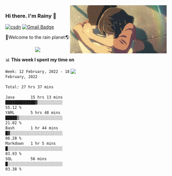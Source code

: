 <img  align='right' height="150" src="https://github.com/LikeRainDay/LikeRainDay/blob/master/pic/img_rain_1.gif?raw=true">



### Hi there. I'm Rainy :lemon:

[![csdn](https://img.shields.io/badge/-csdn-c14438?style=flat-square&logo=c&logoColor=white)](https://blog.csdn.net/qq_15807167)
[![Gmail Badge](https://img.shields.io/badge/-gmail-c14438?style=flat-square&logo=Gmail&logoColor=white&link=mailto:houshuai0816@gmail.com)](mailto:houshuai0816@gmail.com)

🚀Welcome to the rain planet🌎

<center>
<img align='center'  src="https://source.unsplash.com/random/1200x600">
</center>

📊 **This week I spent my time on**

<img align='right'   width="300" src="https://github-readme-stats.vercel.app/api?username=LikeRainDay&show_icons=true&title_color=fff&icon_color=79ff97&text_color=9f9f9f&bg_color=151515">

<!--START_SECTION:waka-->
```text
Week: 12 February, 2022 - 18 February, 2022

Total: 27 hrs 37 mins

Java       15 hrs 13 mins  █████████████▓░░░░░░░░░░░   55.12 % 
YAML       5 hrs 48 mins   █████▒░░░░░░░░░░░░░░░░░░░   21.02 % 
Bash       1 hr 44 mins    █▓░░░░░░░░░░░░░░░░░░░░░░░   06.28 % 
Markdown   1 hr 5 mins     █░░░░░░░░░░░░░░░░░░░░░░░░   03.93 % 
SQL        56 mins         █░░░░░░░░░░░░░░░░░░░░░░░░   03.38 % 
```
<!--END_SECTION:waka-->
